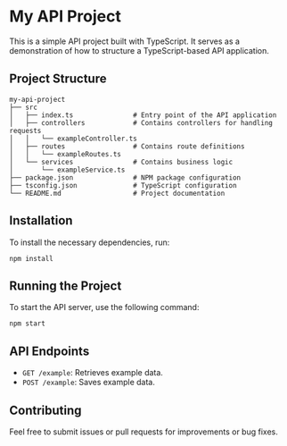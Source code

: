 # My API Project

This is a simple API project built with TypeScript. It serves as a demonstration of how to structure a TypeScript-based API application.

## Project Structure

```
my-api-project
├── src
│   ├── index.ts               # Entry point of the API application
│   ├── controllers            # Contains controllers for handling requests
│   │   └── exampleController.ts
│   ├── routes                 # Contains route definitions
│   │   └── exampleRoutes.ts
│   └── services               # Contains business logic
│       └── exampleService.ts
├── package.json               # NPM package configuration
├── tsconfig.json              # TypeScript configuration
└── README.md                  # Project documentation
```

## Installation

To install the necessary dependencies, run:

```
npm install
```

## Running the Project

To start the API server, use the following command:

```
npm start
```

## API Endpoints

- `GET /example`: Retrieves example data.
- `POST /example`: Saves example data.

## Contributing

Feel free to submit issues or pull requests for improvements or bug fixes.